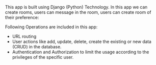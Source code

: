 This app is built using Django (Python) Technology. In this app we can create rooms, users can message in the room, users can create room of their preference:

Following Operations are included in this app:
* URL routing
* User actions like add, update, delete, create the existing or new data (CRUD) in the database.
* Authentication and Authorization to limit the usage according to the privileges of the specific user.

